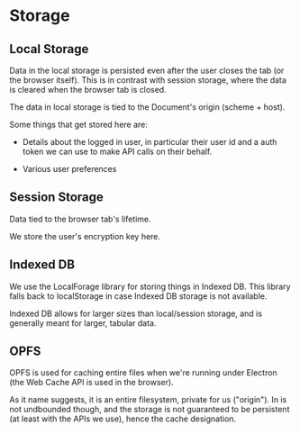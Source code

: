 # Storage

## Local Storage

Data in the local storage is persisted even after the user closes the tab (or
the browser itself). This is in contrast with session storage, where the data is
cleared when the browser tab is closed.

The data in local storage is tied to the Document's origin (scheme + host).

Some things that get stored here are:

* Details about the logged in user, in particular their user id and a auth token
  we can use to make API calls on their behalf.

* Various user preferences

## Session Storage

Data tied to the browser tab's lifetime.

We store the user's encryption key here.

## Indexed DB

We use the LocalForage library for storing things in Indexed DB. This library
falls back to localStorage in case Indexed DB storage is not available.

Indexed DB allows for larger sizes than local/session storage, and is generally
meant for larger, tabular data.

## OPFS

OPFS is used for caching entire files when we're running under Electron (the Web
Cache API is used in the browser).

As it name suggests, it is an entire filesystem, private for us ("origin"). In
is not undbounded though, and the storage is not guaranteed to be persistent (at
least with the APIs we use), hence the cache designation.
